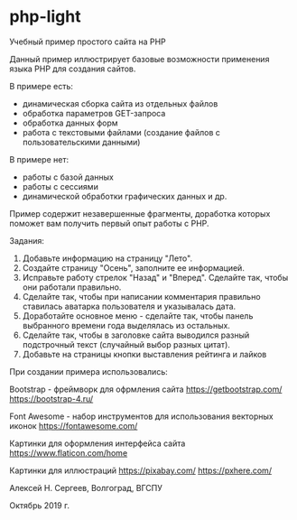 # php-light

Учебный пример простого сайта на PHP

Данный пример иллюстрирует базовые возможности применения языка PHP для создания сайтов.

В примере есть:

- динамическая сборка сайта из отдельных файлов
- обработка параметров GET-запроса
- обработка данных форм
- работа с текстовыми файлами (создание файлов с пользовательскими данными)

В примере нет:

- работы с базой данных
- работы с сессиями
- динамической обработки графических данных и др.

Пример содержит незавершенные фрагменты, доработка которых поможет вам получить первый опыт работы с PHP.

Задания:

1. Добавьте информацию на страницу "Лето".
2. Создайте страницу "Осень", заполните ее информацией.
3. Исправьте работу стрелок "Назад" и "Вперед". Сделайте так, чтобы они работали правильно.
4. Сделайте так, чтобы при написании комментария правильно ставилась аватарка пользователя и указывалась дата.
5. Доработайте основное меню - сделайте так, чтобы панель выбранного времени года выделялась из остальных.
6. Сделайте так, чтобы в заголовке сайта выводился разный подстрочный текст (случайный выбор разных цитат).
7. Добавьте на страницы кнопки выставления рейтинга и лайков


При создании примера использовались:

Bootstrap - фреймворк для офрмления сайта
https://getbootstrap.com/
https://bootstrap-4.ru/

Font Awesome - набор инструментов для использования векторных иконок
https://fontawesome.com/

Картинки для оформления интерфейса сайта
https://www.flaticon.com/home

Картинки для иллюстраций 
https://pixabay.com/
https://pxhere.com/


Алексей Н. Сергеев, Волгоград, ВГСПУ

Октябрь 2019 г.
